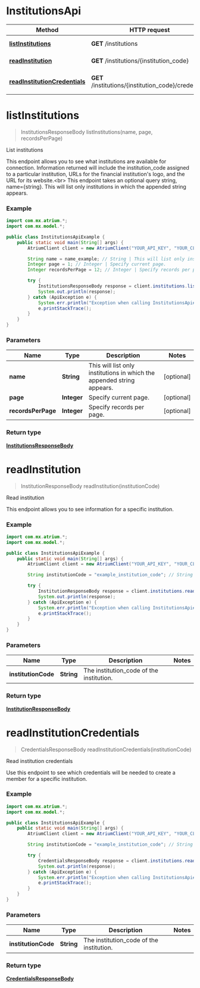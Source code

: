 # InstitutionsApi

Method | HTTP request | Description
------------- | ------------- | -------------
[**listInstitutions**](InstitutionsApi.md#listInstitutions) | **GET** /institutions | List institutions
[**readInstitution**](InstitutionsApi.md#readInstitution) | **GET** /institutions/{institution_code} | Read institution
[**readInstitutionCredentials**](InstitutionsApi.md#readInstitutionCredentials) | **GET** /institutions/{institution_code}/credentials | Read institution credentials


<a name="listInstitutions"></a>
# **listInstitutions**
> InstitutionsResponseBody listInstitutions(name, page, recordsPerPage)

List institutions

This endpoint allows you to see what institutions are available for connection. Information returned will include the institution_code assigned to a particular institution, URLs for the financial institution&#39;s logo, and the URL for its website.&lt;br&gt; This endpoint takes an optional query string, name&#x3D;{string}. This will list only institutions in which the appended string appears. 

### Example
```java
import com.mx.atrium.*;
import com.mx.model.*;

public class InstitutionsApiExample {
    public static void main(String[] args) {
        AtriumClient client = new AtriumClient("YOUR_API_KEY", "YOUR_CLIENT_ID");

        String name = name_example; // String | This will list only institutions in which the appended string appears.
        Integer page = 1; // Integer | Specify current page.
        Integer recordsPerPage = 12; // Integer | Specify records per page.

        try {
            InstitutionsResponseBody response = client.institutions.listInstitutions(name, page, recordsPerPage);
            System.out.println(response);
        } catch (ApiException e) {
            System.err.println("Exception when calling InstitutionsApi#listInstitutions");
            e.printStackTrace();
        }
    }
}
```

### Parameters

Name | Type | Description  | Notes
------------- | ------------- | ------------- | -------------
 **name** | **String**| This will list only institutions in which the appended string appears. | [optional]
 **page** | **Integer**| Specify current page. | [optional]
 **recordsPerPage** | **Integer**| Specify records per page. | [optional]

### Return type

[**InstitutionsResponseBody**](InstitutionsResponseBody.md)

<a name="readInstitution"></a>
# **readInstitution**
> InstitutionResponseBody readInstitution(institutionCode)

Read institution

This endpoint allows you to see information for a specific institution.

### Example
```java
import com.mx.atrium.*;
import com.mx.model.*;

public class InstitutionsApiExample {
    public static void main(String[] args) {
        AtriumClient client = new AtriumClient("YOUR_API_KEY", "YOUR_CLIENT_ID");

        String institutionCode = "example_institution_code"; // String | The institution_code of the institution.

        try {
            InstitutionResponseBody response = client.institutions.readInstitution(institutionCode);
            System.out.println(response);
        } catch (ApiException e) {
            System.err.println("Exception when calling InstitutionsApi#readInstitution");
            e.printStackTrace();
        }
    }
}
```

### Parameters

Name | Type | Description  | Notes
------------- | ------------- | ------------- | -------------
 **institutionCode** | **String**| The institution_code of the institution. |

### Return type

[**InstitutionResponseBody**](InstitutionResponseBody.md)

<a name="readInstitutionCredentials"></a>
# **readInstitutionCredentials**
> CredentialsResponseBody readInstitutionCredentials(institutionCode)

Read institution credentials

Use this endpoint to see which credentials will be needed to create a member for a specific institution.

### Example
```java
import com.mx.atrium.*;
import com.mx.model.*;

public class InstitutionsApiExample {
    public static void main(String[] args) {
        AtriumClient client = new AtriumClient("YOUR_API_KEY", "YOUR_CLIENT_ID");

        String institutionCode = "example_institution_code"; // String | The institution_code of the institution.

        try {
            CredentialsResponseBody response = client.institutions.readInstitutionCredentials(institutionCode);
            System.out.println(response);
        } catch (ApiException e) {
            System.err.println("Exception when calling InstitutionsApi#readInstitutionCredentials");
            e.printStackTrace();
        }
    }
}
```

### Parameters

Name | Type | Description  | Notes
------------- | ------------- | ------------- | -------------
 **institutionCode** | **String**| The institution_code of the institution. |

### Return type

[**CredentialsResponseBody**](CredentialsResponseBody.md)

